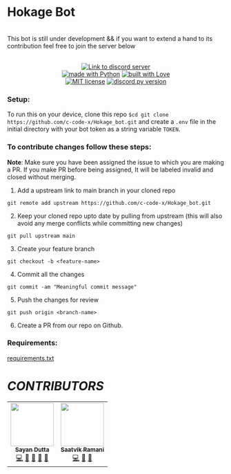 

# Hokage Bot
<br />
This bot is still under development && if you want to extend a hand to its contribution feel free to join the server below
<br />
<br />
<p align='center'>
<a href="https://discord.io/HokageTesting"><img src="https://discord.com/api/guilds/792240009503440906/widget.png?style=banner2" alt="Link to discord server"><br>
<a href="https://www.python.org/"><img src="http://ForTheBadge.com/images/badges/made-with-python.svg" alt="made with Python"></a>
<a href="https://github.com/sayand0122/"><img src="http://ForTheBadge.com/images/badges/built-with-love.svg" alt="built with Love"></a><br>
<a href="https://raw.githubusercontent.com/sayand0122/Hokage_bot/main/LICENSE"><img src="https://img.shields.io/github/license/sayand0122/Hokage_bot?style=flat-square" alt="MIT license"></a>
<a href="https://github.com/Rapptz/discord.py/releases/tag/v1.5.0"><img src="https://img.shields.io/badge/discord.py-v1.5.0-7289da.svg?style=flat-square" alt="discord.py version"></a>
</p>
  
### Setup:

To run this on your device, clone this repo `$cd git clone https://github.com/c-code-x/Hokage_bot.git` and create a `.env` file in the initial directory with your bot token as a string variable `TOKEN`.


### To contribute changes follow these steps:

**Note**: Make sure you have been assigned the issue to which you are making a PR. If you make PR before being assigned, It will be labeled invalid and closed without merging.


1. Add a upstream link to main branch in your cloned repo
  ```
  git remote add upstream https://github.com/c-code-x/Hokage_bot.git
  ```
2. Keep your cloned repo upto date by pulling from upstream (this will also avoid any merge conflicts while committing new changes)
  ```
  git pull upstream main
  ```
3. Create your feature branch
  ```
  git checkout -b <feature-name>
  ```
4. Commit all the changes
  ```
  git commit -am "Meaningful commit message"
  ```
5. Push the changes for review
  ```
  git push origin <branch-name>
  ```
6. Create a PR from our repo on Github.

### Requirements:

[requirements.txt](requirements.txt)


# ***CONTRIBUTORS***
<table>
  <tr>
    <td align="center"><a href="https://github.com/sayand0122"><img src="https://avatars1.githubusercontent.com/u/53222600?s=400&u=03d05abfa80e37e6afa2b48be11a09810c4f4994&v=4" width="100px;" alt=""/><br /><sub><b>Sayan Dutta</b></sub></a><br /><a href="https://github.com/c-code-x/Hokage_bot/commits?author=sayand0122" title="Code">💻</a> <a href="#projectManagement-sayand0122" title="Project Management">📆</a> <a href="#design-sayand0122" title="Design">🎨</a> <a href="https://github.com/c-code-x/Hokae_bot/commits?author=sayand0122" title="Documentation">📖</a> <a href="#maintenance-sayand0122" title="Maintenance">🚧</a></td>
    <td align="center"><a href="https://github.com/Saatvik-droid"><img src="https://avatars2.githubusercontent.com/u/55750489?s=400&v=4" width="100px;" alt=""/><br /><sub><b>Saatvik Ramani</b></sub></a><br /><a href="https://github.com/c-code-x/Hokage_bot/commits?author=Saatvik-droid" title="Code">💻</a> <a href="#design-Saatvik-droid" title="Design">🎨</a> <a href="https://github.com/c-code-x/Hokae_bot/commits?author=sayand0122" title="Documentation">📖</a> </td>
  </tr>
</table>
